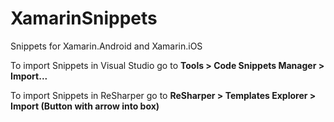 XamarinSnippets
===============

Snippets for Xamarin.Android and Xamarin.iOS

To import Snippets in Visual Studio go to **Tools > Code Snippets Manager > Import...**

To import Snippets in ReSharper go to **ReSharper > Templates Explorer > Import (Button with arrow into box)**

